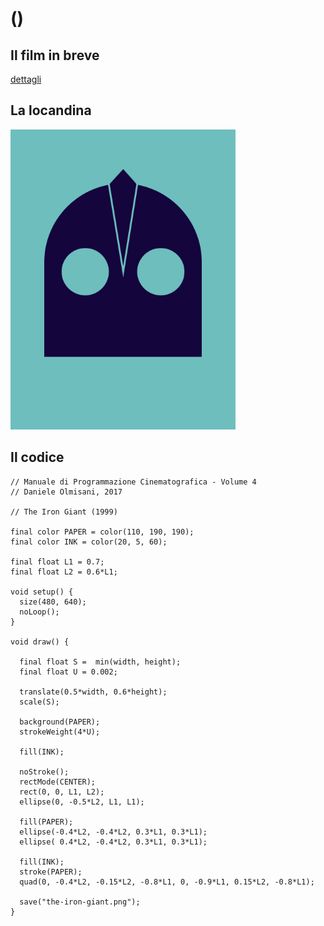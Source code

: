 #  ()



## Il film in breve


[dettagli](https://www.imdb.com/title//)

## La locandina
<img src="the-iron-giant.png"  width="360px" title="">


## Il codice
```processing
// Manuale di Programmazione Cinematografica - Volume 4
// Daniele Olmisani, 2017

// The Iron Giant (1999)

final color PAPER = color(110, 190, 190);
final color INK = color(20, 5, 60);

final float L1 = 0.7;
final float L2 = 0.6*L1;

void setup() {
  size(480, 640);
  noLoop();
}

void draw() {
  
  final float S =  min(width, height);
  final float U = 0.002;
  
  translate(0.5*width, 0.6*height);
  scale(S);
  
  background(PAPER);
  strokeWeight(4*U);
  
  fill(INK);

  noStroke();
  rectMode(CENTER);
  rect(0, 0, L1, L2);
  ellipse(0, -0.5*L2, L1, L1);
  
  fill(PAPER);
  ellipse(-0.4*L2, -0.4*L2, 0.3*L1, 0.3*L1);
  ellipse( 0.4*L2, -0.4*L2, 0.3*L1, 0.3*L1);
  
  fill(INK);
  stroke(PAPER);
  quad(0, -0.4*L2, -0.15*L2, -0.8*L1, 0, -0.9*L1, 0.15*L2, -0.8*L1);
  
  save("the-iron-giant.png");
}
```
